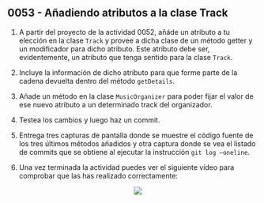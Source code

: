 ## 0053 - Añadiendo atributos a la clase Track

1. A partir del proyecto de la actividad 0052, añáde un atributo a tu elección en la clase `Track` y provee a dicha clase de un método getter y un modificador para dicho atributo.  Este atributo debe ser, evidentemente, un atributo que tenga sentido para la clase `Track`.
2. Incluye la información de dicho atributo para que forme parte de la cadena devuelta dentro del método `getDetails`.
3. Añade un método en la clase `MusicOrganizer` para poder fijar el valor de ese nuevo atributo a un determinado track del organizador.
4. Testea los cambios y luego haz un commit. 
5. Entrega tres capturas de pantalla donde se muestre el código fuente de los tres últimos métodos añadidos y otra captura donde se vea el listado de commits que se obtiene al ejecutar la instrucción `git log —oneline`.
6. Una vez terminada la actividad puedes ver el siguiente vídeo para comprobar que las has realizado correctamente:

    <div align="center">
    <a href="https://youtu.be/MMwwbMCZBKg"><img src="https://img.youtube.com/vi/MMwwbMCZBKg/0.jpg" ></a>
    </div>
    <br>
